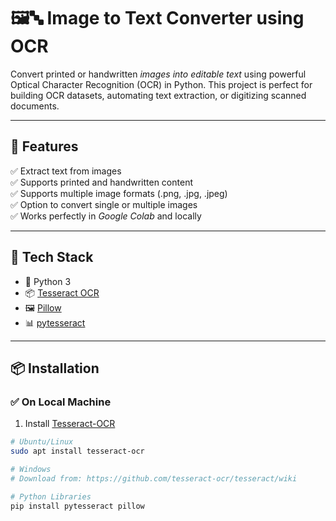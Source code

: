 # 🖼🔤 Image to Text Converter using OCR

Convert printed or handwritten *images into editable text* using powerful Optical Character Recognition (OCR) in Python. This project is perfect for building OCR datasets, automating text extraction, or digitizing scanned documents.

---

## 🚀 Features

✅ Extract text from images  
✅ Supports printed and handwritten content  
✅ Supports multiple image formats (.png, .jpg, .jpeg)  
✅ Option to convert single or multiple images  
✅ Works perfectly in *Google Colab* and locally  

---

## 🧰 Tech Stack

- 🐍 Python 3  
- 📦 [Tesseract OCR](https://github.com/tesseract-ocr/tesseract)  
- 🖼 [Pillow](https://python-pillow.org/)  
- 📊 [pytesseract](https://pypi.org/project/pytesseract/)  

---

## 📦 Installation

### ✅ On Local Machine

1. Install [Tesseract-OCR](https://github.com/tesseract-ocr/tesseract)

```bash
# Ubuntu/Linux
sudo apt install tesseract-ocr

# Windows
# Download from: https://github.com/tesseract-ocr/tesseract/wiki

# Python Libraries
pip install pytesseract pillow
